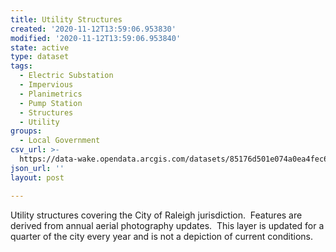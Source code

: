 ```yaml
---
title: Utility Structures
created: '2020-11-12T13:59:06.953830'
modified: '2020-11-12T13:59:06.953840'
state: active
type: dataset
tags:
  - Electric Substation
  - Impervious
  - Planimetrics
  - Pump Station
  - Structures
  - Utility
groups:
  - Local Government
csv_url: >-
  https://data-wake.opendata.arcgis.com/datasets/85176d501e074a0ea4fec69320e62598_0.csv?outSR=%7B%22latestWkid%22%3A2264%2C%22wkid%22%3A102719%7D
json_url: ''
layout: post

---
```

Utility structures covering the City of Raleigh jurisdiction.  Features are derived from annual aerial photography updates.  This layer is updated for a quarter of the city every year and is not a depiction of current conditions.
